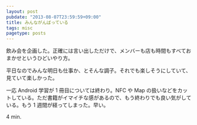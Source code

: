 ```yaml
---
layout: post
pubdate: "2013-08-07T23:59:59+09:00"
title: みんながんばっている
tags: misc
pagetype: posts
---
```

飲み会を企画した。正確には言い出しただけで、メンバーも店も時間もすべておまかせというひどいやり方。

平日なのでみんな明日も仕事か、とそんな調子。それでも楽しそうにしていて、見ていて楽しかった。

一応 Android 学習が 1 冊目については終わり。NFC や Map の扱いなどをカットしている。ただ書籍がイマイチな感があるので、もう終わりでも良い気がしている。もう 1 週間が経ってしまった。早い。

4 min.
